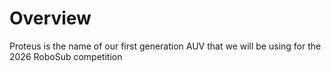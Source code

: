 # Overview
Proteus is the name of our first generation AUV that we will be using for the 2026 RoboSub competition